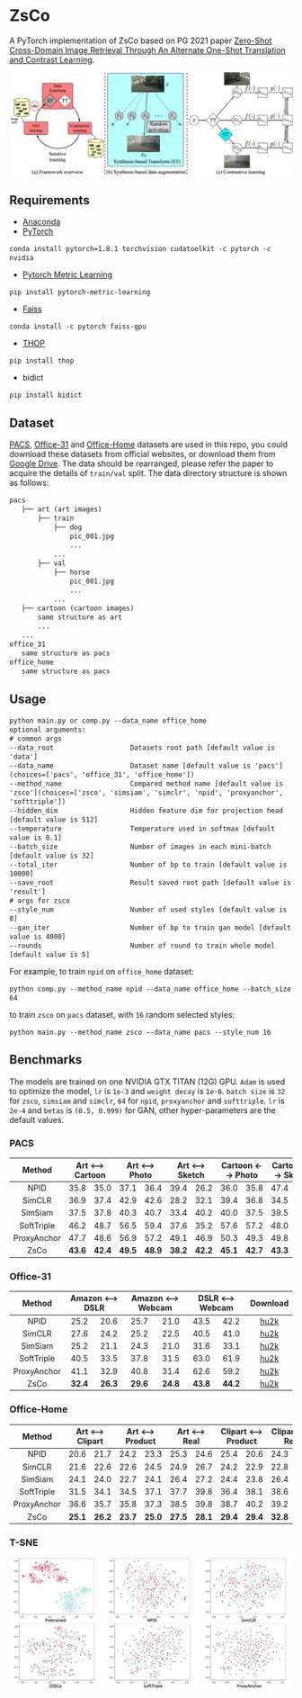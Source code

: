 # ZsCo

A PyTorch implementation of ZsCo based on PG 2021
paper [Zero-Shot Cross-Domain Image Retrieval Through An Alternate One-Shot Translation and Contrast Learning]().

![Network Architecture](result/structure.jpg)

## Requirements

- [Anaconda](https://www.anaconda.com/download/)
- [PyTorch](https://pytorch.org)

```
conda install pytorch=1.8.1 torchvision cudatoolkit -c pytorch -c nvidia
```

- [Pytorch Metric Learning](https://kevinmusgrave.github.io/pytorch-metric-learning/)

```
pip install pytorch-metric-learning
```

- [Faiss](https://faiss.ai)

```
conda install -c pytorch faiss-gpu
```

- [THOP](https://github.com/Lyken17/pytorch-OpCounter)

```
pip install thop
```

- bidict

```
pip install bidict
```

## Dataset

[PACS](https://domaingeneralization.github.io), [Office-31](https://people.eecs.berkeley.edu/~jhoffman/domainadapt) and
[Office-Home](https://www.hemanthdv.org/officeHomeDataset.html) datasets are used in this repo, you could download these
datasets from official websites, or download them from [Google Drive](https://drive.google.com/drive/folders/1YYp2JSmvGqgOMLt-D2d7EkmrjixvLzKT?usp=sharing).
The data should be rearranged, please refer the paper to acquire the details of `train/val` split. The data directory
structure is shown as follows:

 ```
pacs
    ├── art (art images)
        ├── train
            ├── dog
                pic_001.jpg
                ...    
            ...  
        ├── val
            ├── horse
                pic_001.jpg
                ...    
            ...  
    ├── cartoon (cartoon images)
        same structure as art
        ...   
    ...        
office_31
    same structure as pacs
office_home
    same structure as pacs
```

## Usage

```
python main.py or comp.py --data_name office_home
optional arguments:
# common args
--data_root                   Datasets root path [default value is 'data']
--data_name                   Dataset name [default value is 'pacs'](choices=['pacs', 'office_31', 'office_home'])
--method_name                 Compared method name [default value is 'zsco'](choices=['zsco', 'simsiam', 'simclr', 'npid', 'proxyanchor', 'softtriple'])
--hidden_dim                  Hidden feature dim for projection head [default value is 512]
--temperature                 Temperature used in softmax [default value is 0.1]
--batch_size                  Number of images in each mini-batch [default value is 32]
--total_iter                  Number of bp to train [default value is 10000]
--save_root                   Result saved root path [default value is 'result']
# args for zsco
--style_num                   Number of used styles [default value is 8]
--gan_iter                    Number of bp to train gan model [default value is 4000]
--rounds                      Number of round to train whole model [default value is 5]
```

For example, to train `npid` on `office_home` dataset:

```
python comp.py --method_name npid --data_name office_home --batch_size 64
```

to train `zsco` on `pacs` dataset, with `16` random selected styles:

```
python main.py --method_name zsco --data_name pacs --style_num 16
```

## Benchmarks

The models are trained on one NVIDIA GTX TITAN (12G) GPU. `Adam` is used to optimize the model, `lr` is `1e-3`
and `weight decay` is `1e-6`. `batch size` is `32` for `zsco`, `simsiam` and `simclr`, `64` for `npid`, `proxyanchor`
and `softtriple`. `lr` is `2e-4` and `betas` is `(0.5, 0.999)` for GAN, other hyper-parameters are the default values.

### PACS

<table>
<thead>
  <tr>
    <th>Method</th>
    <th colspan="2">Art &lt;--&gt; Cartoon</th>
    <th colspan="2">Art &lt;--&gt; Photo</th>
    <th colspan="2">Art &lt;--&gt; Sketch</th>
    <th colspan="2">Cartoon &lt;--&gt; Photo</th>
    <th colspan="2">Cartoon &lt;--&gt; Sketch</th>
    <th colspan="2">Photo &lt;--&gt; Sketch</th>
    <th>Download</th>
  </tr>
</thead>
<tbody>
  <tr>
    <td align="center">NPID</td>
    <td align="center">35.8</td>
    <td align="center">35.0</td>
    <td align="center">37.1</td>
    <td align="center">36.4</td>
    <td align="center">39.4</td>
    <td align="center">26.2</td>
    <td align="center">36.0</td>
    <td align="center">35.8</td>
    <td align="center">47.4</td>
    <td align="center">38.9</td>
    <td align="center">40.7</td>
    <td align="center">35.8</td>
    <td align="center"><a href="https://pan.baidu.com/s/1PWLOBKWb8gUUibXOX9OQyA">hu2k</a></td>
  </tr>
  <tr>
    <td align="center">SimCLR</td>
    <td align="center">36.9</td>
    <td align="center">37.4</td>
    <td align="center">42.9</td>
    <td align="center">42.6</td>
    <td align="center">28.2</td>
    <td align="center">32.1</td>
    <td align="center">39.4</td>
    <td align="center">36.8</td>
    <td align="center">34.5</td>
    <td align="center">41.5</td>
    <td align="center">26.8</td>
    <td align="center">28.4</td>
    <td align="center"><a href="https://pan.baidu.com/s/1PWLOBKWb8gUUibXOX9OQyA">hu2k</a></td>
  </tr>
  <tr>
    <td align="center">SimSiam</td>
    <td align="center">37.5</td>
    <td align="center">37.8</td>
    <td align="center">40.3</td>
    <td align="center">40.7</td>
    <td align="center">33.4</td>
    <td align="center">40.2</td>
    <td align="center">40.0</td>
    <td align="center">37.5</td>
    <td align="center">39.5</td>
    <td align="center">40.3</td>
    <td align="center">33.5</td>
    <td align="center">27.4</td>
    <td align="center"><a href="https://pan.baidu.com/s/1PWLOBKWb8gUUibXOX9OQyA">hu2k</a></td>
  </tr>
  <tr>
    <td align="center">SoftTriple</td>
    <td align="center">46.2</td>
    <td align="center">48.7</td>
    <td align="center">56.5</td>
    <td align="center">59.4</td>
    <td align="center">37.6</td>
    <td align="center">35.2</td>
    <td align="center">57.6</td>
    <td align="center">57.2</td>
    <td align="center">48.0</td>
    <td align="center">48.6</td>
    <td align="center">43.8</td>
    <td align="center">52.5</td>
    <td align="center"><a href="https://pan.baidu.com/s/1PWLOBKWb8gUUibXOX9OQyA">hu2k</a></td>
  </tr>
  <tr>
    <td align="center">ProxyAnchor</td>
    <td align="center">47.7</td>
    <td align="center">48.6</td>
    <td align="center">56.9</td>
    <td align="center">57.2</td>
    <td align="center">49.1</td>
    <td align="center">46.9</td>
    <td align="center">50.3</td>
    <td align="center">49.3</td>
    <td align="center">49.8</td>
    <td align="center">49.6</td>
    <td align="center">48.6</td>
    <td align="center">40.3</td>
    <td align="center"><a href="https://pan.baidu.com/s/1PWLOBKWb8gUUibXOX9OQyA">hu2k</a></td>
  </tr>
  <tr>
    <td align="center">ZsCo</td>
    <td align="center"><b>43.6</b></td>
    <td align="center"><b>42.4</b></td>
    <td align="center"><b>49.5</b></td>
    <td align="center"><b>48.9</b></td>
    <td align="center"><b>38.2</b></td>
    <td align="center"><b>42.2</b></td>
    <td align="center"><b>45.1</b></td>
    <td align="center"><b>42.7</b></td>
    <td align="center"><b>43.3</b></td>
    <td align="center"><b>43.1</b></td>
    <td align="center"><b>39.5</b></td>
    <td align="center"><b>30.4</b></td>
    <td align="center"><a href="https://pan.baidu.com/s/1PWLOBKWb8gUUibXOX9OQyA">hu2k</a></td>
  </tr>
</tbody>
</table>

### Office-31

<table>
<thead>
  <tr>
    <th>Method</th>
    <th colspan="2">Amazon &lt;--&gt; DSLR</th>
    <th colspan="2">Amazon &lt;--&gt; Webcam</th>
    <th colspan="2">DSLR &lt;--&gt; Webcam</th>
    <th>Download</th>
  </tr>
</thead>
<tbody>
  <tr>
    <td align="center">NPID</td>
    <td align="center">25.2</td>
    <td align="center">20.6</td>
    <td align="center">25.7</td>
    <td align="center">21.0</td>
    <td align="center">43.5</td>
    <td align="center">42.2</td>
    <td align="center"><a href="https://pan.baidu.com/s/1PWLOBKWb8gUUibXOX9OQyA">hu2k</a></td>
  </tr>
  <tr>
    <td align="center">SimCLR</td>
    <td align="center">27.6</td>
    <td align="center">24.2</td>
    <td align="center">25.2</td>
    <td align="center">22.5</td>
    <td align="center">40.5</td>
    <td align="center">41.0</td>
    <td align="center"><a href="https://pan.baidu.com/s/1PWLOBKWb8gUUibXOX9OQyA">hu2k</a></td>
  </tr>
  <tr>
    <td align="center">SimSiam</td>
    <td align="center">25.2</td>
    <td align="center">21.1</td>
    <td align="center">24.3</td>
    <td align="center">21.0</td>
    <td align="center">31.6</td>
    <td align="center">33.1</td>
    <td align="center"><a href="https://pan.baidu.com/s/1PWLOBKWb8gUUibXOX9OQyA">hu2k</a></td>
  </tr>
  <tr>
    <td align="center">SoftTriple</td>
    <td align="center">40.5</td>
    <td align="center">33.5</td>
    <td align="center">37.8</td>
    <td align="center">31.5</td>
    <td align="center">63.0</td>
    <td align="center">61.9</td>
    <td align="center"><a href="https://pan.baidu.com/s/1PWLOBKWb8gUUibXOX9OQyA">hu2k</a></td>
  </tr>
  <tr>
    <td align="center">ProxyAnchor</td>
    <td align="center">41.1</td>
    <td align="center">32.9</td>
    <td align="center">40.8</td>
    <td align="center">31.4</td>
    <td align="center">62.6</td>
    <td align="center">59.2</td>
    <td align="center"><a href="https://pan.baidu.com/s/1PWLOBKWb8gUUibXOX9OQyA">hu2k</a></td>
  </tr>
  <tr>
    <td align="center">ZsCo</td>
    <td align="center"><b>32.4</b></td>
    <td align="center"><b>26.3</b></td>
    <td align="center"><b>29.6</b></td>
    <td align="center"><b>24.8</b></td>
    <td align="center"><b>43.8</b></td>
    <td align="center"><b>44.2</b></td>
    <td align="center"><a href="https://pan.baidu.com/s/1PWLOBKWb8gUUibXOX9OQyA">hu2k</a></td>
  </tr>
</tbody>
</table>

### Office-Home

<table>
<thead>
  <tr>
    <th>Method</th>
    <th colspan="2">Art &lt;--&gt; Clipart</th>
    <th colspan="2">Art &lt;--&gt; Product</th>
    <th colspan="2">Art &lt;--&gt; Real</th>
    <th colspan="2">Clipart &lt;--&gt; Product</th>
    <th colspan="2">Clipart &lt;--&gt; Real</th>
    <th colspan="2">Product &lt;--&gt; Real</th>
    <th>Download</th>
  </tr>
</thead>
<tbody>
  <tr>
    <td align="center">NPID</td>
    <td align="center">20.6</td>
    <td align="center">21.7</td>
    <td align="center">24.2</td>
    <td align="center">23.3</td>
    <td align="center">25.3</td>
    <td align="center">24.6</td>
    <td align="center">25.4</td>
    <td align="center">20.6</td>
    <td align="center">24.3</td>
    <td align="center">21.1</td>
    <td align="center">26.4</td>
    <td align="center">28.3</td>
    <td align="center"><a href="https://pan.baidu.com/s/1PWLOBKWb8gUUibXOX9OQyA">hu2k</a></td>
  </tr>
  <tr>
    <td align="center">SimCLR</td>
    <td align="center">21.6</td>
    <td align="center">22.6</td>
    <td align="center">22.6</td>
    <td align="center">24.5</td>
    <td align="center">24.9</td>
    <td align="center">26.7</td>
    <td align="center">24.2</td>
    <td align="center">22.9</td>
    <td align="center">22.8</td>
    <td align="center">23.0</td>
    <td align="center">26.3</td>
    <td align="center">27.6</td>
    <td align="center"><a href="https://pan.baidu.com/s/1PWLOBKWb8gUUibXOX9OQyA">hu2k</a></td>
  </tr>
  <tr>
    <td align="center">SimSiam</td>
    <td align="center">24.1</td>
    <td align="center">24.0</td>
    <td align="center">22.7</td>
    <td align="center">24.1</td>
    <td align="center">26.4</td>
    <td align="center">27.2</td>
    <td align="center">24.4</td>
    <td align="center">23.8</td>
    <td align="center">26.4</td>
    <td align="center">24.8</td>
    <td align="center">26.8</td>
    <td align="center">26.3</td>
    <td align="center"><a href="https://pan.baidu.com/s/1PWLOBKWb8gUUibXOX9OQyA">hu2k</a></td>
  </tr>
  <tr>
    <td align="center">SoftTriple</td>
    <td align="center">31.5</td>
    <td align="center">34.1</td>
    <td align="center">34.5</td>
    <td align="center">37.1</td>
    <td align="center">37.7</td>
    <td align="center">39.8</td>
    <td align="center">36.4</td>
    <td align="center">38.1</td>
    <td align="center">38.6</td>
    <td align="center">37.5</td>
    <td align="center">44.3</td>
    <td align="center">44.7</td>
    <td align="center"><a href="https://pan.baidu.com/s/1PWLOBKWb8gUUibXOX9OQyA">hu2k</a></td>
  </tr>
  <tr>
    <td align="center">ProxyAnchor</td>
    <td align="center">36.6</td>
    <td align="center">35.7</td>
    <td align="center">35.8</td>
    <td align="center">37.3</td>
    <td align="center">38.5</td>
    <td align="center">39.8</td>
    <td align="center">38.7</td>
    <td align="center">40.2</td>
    <td align="center">39.2</td>
    <td align="center">40.9</td>
    <td align="center">44.1</td>
    <td align="center">44.2</td>
    <td align="center"><a href="https://pan.baidu.com/s/1PWLOBKWb8gUUibXOX9OQyA">hu2k</a></td>
  </tr>
  <tr>
    <td align="center">ZsCo</td>
    <td align="center"><b>25.1</b></td>
    <td align="center"><b>26.2</b></td>
    <td align="center"><b>23.7</b></td>
    <td align="center"><b>25.0</b></td>
    <td align="center"><b>27.5</b></td>
    <td align="center"><b>28.1</b></td>
    <td align="center"><b>29.4</b></td>
    <td align="center"><b>29.4</b></td>
    <td align="center"><b>32.8</b></td>
    <td align="center"><b>30.5</b></td>
    <td align="center"><b>30.9</b></td>
    <td align="center"><b>30.1</b></td>
    <td align="center"><a href="https://pan.baidu.com/s/1PWLOBKWb8gUUibXOX9OQyA">hu2k</a></td>
  </tr>
</tbody>
</table>

### T-SNE

![tsne](result/tsne.png)
